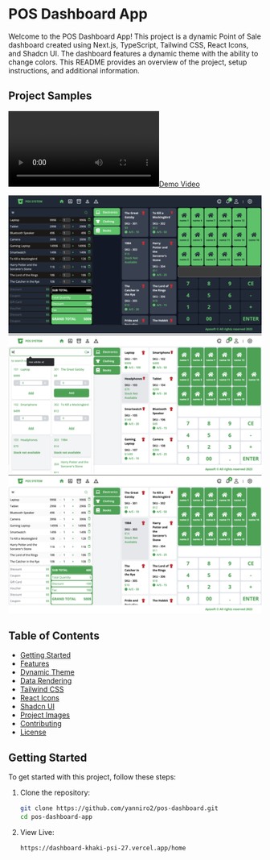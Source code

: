 # POS Dashboard App

Welcome to the POS Dashboard App! This project is a dynamic Point of Sale dashboard created using Next.js, TypeScript, Tailwind CSS, React Icons, and Shadcn UI. The dashboard features a dynamic theme with the ability to change colors. This README provides an overview of the project, setup instructions, and additional information.

## Project Samples

[![Demo Video](images/video.mov)](images/video.mov)

![Project Sample image 1](/images/image%201.png)
![Project Sample image 2](/images/image%202.png)
![Project Sample image 3](/images/image%203.png)





## Table of Contents
- [Getting Started](#getting-started)
- [Features](#features)
- [Dynamic Theme](#dynamic-theme)
- [Data Rendering](#data-rendering)
- [Tailwind CSS](#tailwind-css)
- [React Icons](#react-icons)
- [Shadcn UI](#shadcn-ui)
- [Project Images](#project-images)
- [Contributing](#contributing)
- [License](#license)

## Getting Started

To get started with this project, follow these steps:

1. Clone the repository:
   ```sh
   git clone https://github.com/yanniro2/pos-dashboard.git
   cd pos-dashboard-app


2. View Live:
   ```sh
   https://dashboard-khaki-psi-27.vercel.app/home
